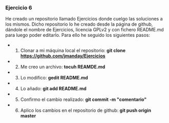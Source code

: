 ### Ejercicio 6

He creado un repositorio llamado Ejercicios donde cuelgo las soluciones a los mismos. Dicho repositorio lo he creado desde la página de github, dándole el nombre de Ejercicios, licencia GPLv2 y con fichero README.md para luego poder editarlo. Para ello he seguido los siguientes pasos:
* 1. Clonar a mi máquina local el repositorio: **git clone https://github.com/jmanday/Ejercicios**
* 2. Me creo un archivo: **tocuh REAMDE.md**
* 3. Lo modifico: **gedit README.md**
* 4. Lo añado: **git add README.md**
* 5. Confirmo el cambio realizado: **git commit -m "comentario"**
* 6. Aplico los cambios en el repositorio de github: **git push origin master**